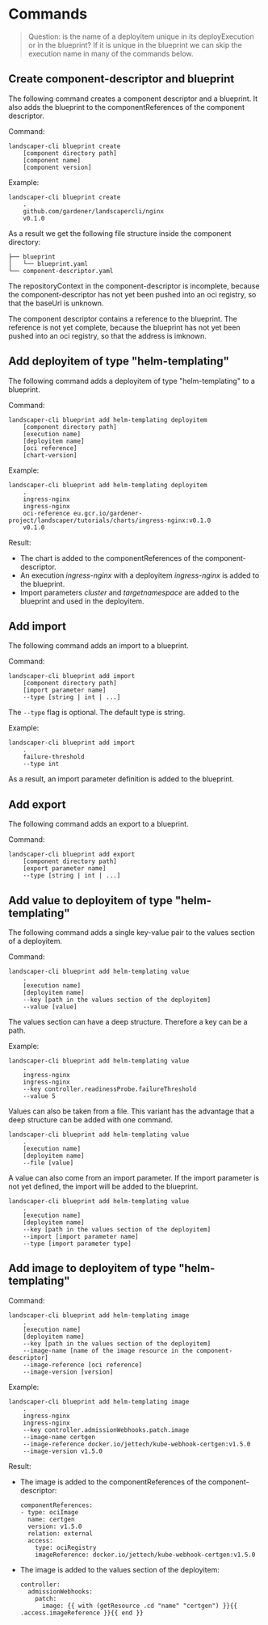 # Commands

> Question: is the name of a deployitem unique in its deployExecution or in the blueprint? If it is unique in the blueprint we can skip the execution name in many of the commands below.

## Create component-descriptor and blueprint

The following command creates a component descriptor and a blueprint. It also adds the blueprint to the componentReferences of the component descriptor.

Command:

```
landscaper-cli blueprint create
    [component directory path]
    [component name]
    [component version]
```

Example:

```
landscaper-cli blueprint create
    .
    github.com/gardener/landscapercli/nginx
    v0.1.0
```

As a result we get the following file structure inside the component directory:

```
├── blueprint
│   └── blueprint.yaml
└── component-descriptor.yaml
```

The repositoryContext in the component-descriptor is incomplete, because the component-descriptor has not yet been pushed into an oci registry, so that the baseUrl is unknown.

The component descriptor contains a reference to the blueprint. The reference is not yet complete, because the blueprint has not yet been pushed into an oci registry, so that the address is imknown. 

## Add deployitem of type "helm-templating"

The following command adds a deployitem of type "helm-templating" to a blueprint.

Command:

```
landscaper-cli blueprint add helm-templating deployitem
    [component directory path]
    [execution name]
    [deployitem name]
    [oci reference]
    [chart-version]
```

Example:

```
landscaper-cli blueprint add helm-templating deployitem
    .
    ingress-nginx
    ingress-nginx
    oci-reference eu.gcr.io/gardener-project/landscaper/tutorials/charts/ingress-nginx:v0.1.0
    v0.1.0
```

Result:

- The chart is added to the componentReferences of the component-descriptor.
- An execution *ingress-nginx* with a deployitem *ingress-nginx* is added to the blueprint. 
- Import parameters *cluster* and *targetnamespace* are added to the blueprint and used in the deployitem.

## Add import

The following command adds an import to a blueprint.

Command:

```
landscaper-cli blueprint add import
    [component directory path]
    [import parameter name]
    --type [string | int | ...]
```

The `--type` flag is optional. The default type is string.

Example:

```
landscaper-cli blueprint add import
    .
    failure-threshold
    --type int
```

As a result, an import parameter definition is added to the blueprint.

## Add export

The following command adds an export to a blueprint.

Command:

```
landscaper-cli blueprint add export
    [component directory path]
    [export parameter name]
    --type [string | int | ...]
```

## Add value to deployitem of type "helm-templating"

The following command adds a single key-value pair to the values section of a deployitem.

Command:

```
landscaper-cli blueprint add helm-templating value 
    .
    [execution name]
    [deployitem name]
    --key [path in the values section of the deployitem]
    --value [value]
```

The values section can have a deep structure. Therefore a key can be a path.

Example:

```
landscaper-cli blueprint add helm-templating value
    .
    ingress-nginx
    ingress-nginx
    --key controller.readinessProbe.failureThreshold
    --value 5
```

Values can also be taken from a file. This variant has the advantage that a deep structure can be added with one command. 

````
landscaper-cli blueprint add helm-templating value
    .
    [execution name]
    [deployitem name]
    --file [value]
````

A value can also come from an import parameter. If the import parameter is not yet defined, the import will be added to the blueprint.

```
landscaper-cli blueprint add helm-templating value
    .
    [execution name]
    [deployitem name]
    --key [path in the values section of the deployitem]
    --import [import parameter name]
    --type [import parameter type]
```

## Add image to deployitem of type "helm-templating"

Command:

```
landscaper-cli blueprint add helm-templating image
    .
    [execution name]
    [deployitem name]
    --key [path in the values section of the deployitem]
    --image-name [name of the image resource in the component-descriptor]
    --image-reference [oci reference]
    --image-version [version]
```

Example:

```
landscaper-cli blueprint add helm-templating image
    .
    ingress-nginx
    ingress-nginx
    --key controller.admissionWebhooks.patch.image
    --image-name certgen
    --image-reference docker.io/jettech/kube-webhook-certgen:v1.5.0
    --image-version v1.5.0
```

Result:

- The image is added to the componentReferences of the component-descriptor:

  ```
  componentReferences:
  - type: ociImage
    name: certgen
    version: v1.5.0
    relation: external
    access:
      type: ociRegistry
      imageReference: docker.io/jettech/kube-webhook-certgen:v1.5.0
  ```

- The image is added to the values section of the deployitem:

  ```
  controller:
    admissionWebhooks:
      patch:
        image: {{ with (getResource .cd "name" "certgen") }}{{ .access.imageReference }}{{ end }}
  ```

  
